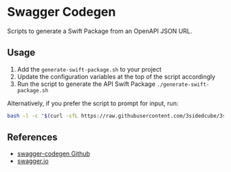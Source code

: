 # Swagger Codegen

Scripts to generate a Swift Package from an OpenAPI JSON URL.

## Usage

1. Add the `generate-swift-package.sh` to your project
2. Update the configuration variables at the top of the script accordingly
3. Run the script to generate the API Swift Package `./generate-swift-package.sh`

Alternatively, if you prefer the script to prompt for input, run:
```bash
bash -l -c "$(curl -sfL https://raw.githubusercontent.com/3sidedcube/3sc-ios/master/swagger-codegen/generate.sh)"
```

## References

* [swagger-codegen Github](https://github.com/swagger-api/swagger-codegen)
* [swagger.io](https://swagger.io/tools/swagger-codegen/)

